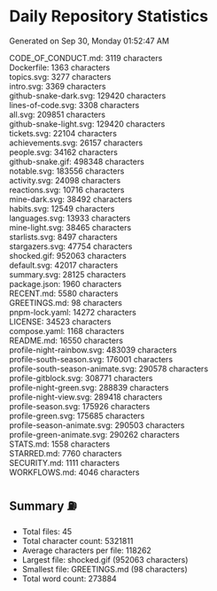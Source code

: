 # Daily Repository Statistics
Generated on Sep 30, Monday 01:52:47 AM  

CODE_OF_CONDUCT.md: 3119 characters  
Dockerfile: 1363 characters  
topics.svg: 3277 characters  
intro.svg: 3369 characters  
github-snake-dark.svg: 129420 characters  
lines-of-code.svg: 3308 characters  
all.svg: 209851 characters  
github-snake-light.svg: 129420 characters  
tickets.svg: 22104 characters  
achievements.svg: 26157 characters  
people.svg: 34162 characters  
github-snake.gif: 498348 characters  
notable.svg: 183556 characters  
activity.svg: 24098 characters  
reactions.svg: 10716 characters  
mine-dark.svg: 38492 characters  
habits.svg: 12549 characters  
languages.svg: 13933 characters  
mine-light.svg: 38465 characters  
starlists.svg: 8497 characters  
stargazers.svg: 47754 characters  
shocked.gif: 952063 characters  
default.svg: 42017 characters  
summary.svg: 28125 characters  
package.json: 1960 characters  
RECENT.md: 5580 characters  
GREETINGS.md: 98 characters  
pnpm-lock.yaml: 14272 characters  
LICENSE: 34523 characters  
compose.yaml: 1168 characters  
README.md: 16550 characters  
profile-night-rainbow.svg: 483039 characters  
profile-south-season.svg: 176001 characters  
profile-south-season-animate.svg: 290578 characters  
profile-gitblock.svg: 308771 characters  
profile-night-green.svg: 288839 characters  
profile-night-view.svg: 289418 characters  
profile-season.svg: 175926 characters  
profile-green.svg: 175685 characters  
profile-season-animate.svg: 290503 characters  
profile-green-animate.svg: 290262 characters  
STATS.md: 1558 characters  
STARRED.md: 7760 characters  
SECURITY.md: 1111 characters  
WORKFLOWS.md: 4046 characters  

## Summary ⛽  
- Total files: 45  
- Total character count: 5321811  
- Average characters per file: 118262  
- Largest file: shocked.gif (952063 characters)  
- Smallest file: GREETINGS.md (98 characters)  
- Total word count: 273884  
